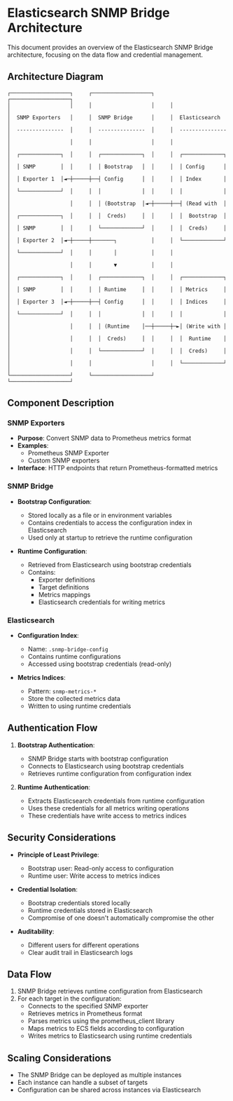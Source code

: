 # Elasticsearch SNMP Bridge Architecture

This document provides an overview of the Elasticsearch SNMP Bridge architecture, focusing on the data flow and credential management.

## Architecture Diagram

```
┌───────────────────┐     ┌───────────────────┐     ┌───────────────────┐
│                   │     │                   │     │                   │
│  SNMP Exporters   │     │  SNMP Bridge      │     │  Elasticsearch    │
│  ---------------  │     │  ---------------  │     │  ---------------  │
│                   │     │                   │     │                   │
│  ┌─────────────┐  │     │  ┌─────────────┐  │     │  ┌─────────────┐  │
│  │ SNMP        │  │     │  │ Bootstrap   │  │     │  │ Config      │  │
│  │ Exporter 1  │◄─┼─────┼──┤ Config      │  │     │  │ Index       │  │
│  └─────────────┘  │     │  │             │  │     │  │             │  │
│                   │     │  │ (Bootstrap  │◄─┼─────┼──┤ (Read with  │  │
│  ┌─────────────┐  │     │  │  Creds)     │  │     │  │  Bootstrap  │  │
│  │ SNMP        │  │     │  └─────────────┘  │     │  │  Creds)     │  │
│  │ Exporter 2  │◄─┼─────┼───────┐           │     │  └─────────────┘  │
│  └─────────────┘  │     │       │           │     │                   │
│                   │     │       ▼           │     │                   │
│  ┌─────────────┐  │     │  ┌─────────────┐  │     │  ┌─────────────┐  │
│  │ SNMP        │  │     │  │ Runtime     │  │     │  │ Metrics     │  │
│  │ Exporter 3  │◄─┼─────┼──┤ Config      │  │     │  │ Indices     │  │
│  └─────────────┘  │     │  │             │  │     │  │             │  │
│                   │     │  │ (Runtime    │──┼─────┼─►│ (Write with │  │
│                   │     │  │  Creds)     │  │     │  │  Runtime    │  │
│                   │     │  └─────────────┘  │     │  │  Creds)     │  │
│                   │     │                   │     │  └─────────────┘  │
└───────────────────┘     └───────────────────┘     └───────────────────┘
```

## Component Description

### SNMP Exporters

- **Purpose**: Convert SNMP data to Prometheus metrics format
- **Examples**:
  - Prometheus SNMP Exporter
  - Custom SNMP exporters
- **Interface**: HTTP endpoints that return Prometheus-formatted metrics

### SNMP Bridge

- **Bootstrap Configuration**:
  - Stored locally as a file or in environment variables
  - Contains credentials to access the configuration index in Elasticsearch
  - Used only at startup to retrieve the runtime configuration

- **Runtime Configuration**:
  - Retrieved from Elasticsearch using bootstrap credentials
  - Contains:
    - Exporter definitions
    - Target definitions
    - Metrics mappings
    - Elasticsearch credentials for writing metrics

### Elasticsearch

- **Configuration Index**:
  - Name: `.snmp-bridge-config`
  - Contains runtime configurations
  - Accessed using bootstrap credentials (read-only)

- **Metrics Indices**:
  - Pattern: `snmp-metrics-*`
  - Store the collected metrics data
  - Written to using runtime credentials

## Authentication Flow

1. **Bootstrap Authentication**:
   - SNMP Bridge starts with bootstrap configuration
   - Connects to Elasticsearch using bootstrap credentials
   - Retrieves runtime configuration from configuration index

2. **Runtime Authentication**:
   - Extracts Elasticsearch credentials from runtime configuration
   - Uses these credentials for all metrics writing operations
   - These credentials have write access to metrics indices

## Security Considerations

- **Principle of Least Privilege**:
  - Bootstrap user: Read-only access to configuration
  - Runtime user: Write access to metrics indices

- **Credential Isolation**:
  - Bootstrap credentials stored locally
  - Runtime credentials stored in Elasticsearch
  - Compromise of one doesn't automatically compromise the other

- **Auditability**:
  - Different users for different operations
  - Clear audit trail in Elasticsearch logs

## Data Flow

1. SNMP Bridge retrieves runtime configuration from Elasticsearch
2. For each target in the configuration:
   - Connects to the specified SNMP exporter
   - Retrieves metrics in Prometheus format
   - Parses metrics using the prometheus_client library
   - Maps metrics to ECS fields according to configuration
   - Writes metrics to Elasticsearch using runtime credentials

## Scaling Considerations

- The SNMP Bridge can be deployed as multiple instances
- Each instance can handle a subset of targets
- Configuration can be shared across instances via Elasticsearch
